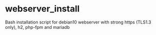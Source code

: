 # webserver_install
Bash installation script for debian10 webserver with strong https (TLS1.3 only), h2, php-fpm and mariadb
